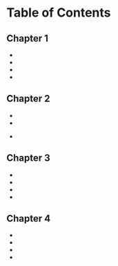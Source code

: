 # Table of Contents

## Chapter 1
- 
- 
- 
- 

## Chapter 2
- 
- 
* 
  
## Chapter 3
- 
- 
- 
- 

## Chapter 4
- 
- 
- 
- 